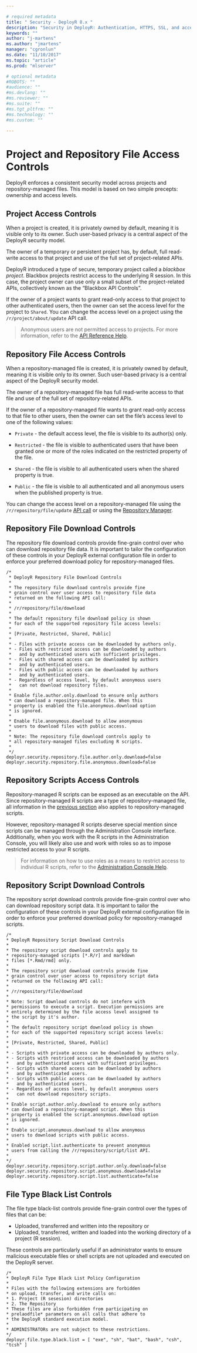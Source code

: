 ```yaml
---

# required metadata
title: " Security - DeployR 8.x "
description: "Security in DeployR: Authentication, HTTPS, SSL, and access controls for server, Project file and Repository File, and more."
keywords: ""
author: "j-martens"
ms.author: "jmartens"
manager: "cgronlun"
ms.date: "11/10/2017"
ms.topic: "article"
ms.prod: "mlserver"

# optional metadata
#ROBOTS: ""
#audience: ""
#ms.devlang: ""
#ms.reviewer: ""
#ms.suite: ""
#ms.tgt_pltfrm: ""
#ms.technology: ""
#ms.custom: ""

---
```


# Project and Repository File Access Controls

DeployR enforces a consistent security model across projects and repository-managed files. This model is based on two simple precepts: ownership and access levels.

## Project Access Controls

When a project is created, it is privately owned by default, meaning it is visible only to its owner. Such user-based privacy is a central aspect of the DeployR security model.

The owner of a temporary or persistent project has, by default, full read-write access to that project and use of the full set of project-related APIs.

DeployR introduced a type of secure, temporary project called a *blackbox project*. Blackbox projects restrict access to the underlying R session. In this case, the project owner can use only a small subset of the project-related APIs, collectively known as the “Blackbox API Controls”.

If the owner of a project wants to grant read-only access to that project to other authenticated users, then the owner can set the access level for the project to `Shared`. You can change the access level on a project using the `/r/project/about/update` API call.

>Anonymous users are not permitted access to projects. For more information, refer to the [API Reference Help](deployr-api-reference.md).

## Repository File Access Controls

When a repository-managed file is created, it is privately owned by default, meaning it is visible only to its owner. Such user-based privacy is a central aspect of the DeployR security model.

The owner of a repository-managed file has full read-write access to that file and use of the full set of repository-related APIs.

If the owner of a repository-managed file wants to grant read-only access to that file to other users, then the owner can set the file’s access level to one of the following values:

+ `Private` - the default access level, the file is visible to its author(s) only.

+ `Restricted` - the file is visible to authenticated users that have been granted one or more of the roles indicated on the restricted property of the file.

+ `Shared` - the file is visible to all authenticated users when the shared property is true.

+ `Public` - the file is visible to all authenticated and all anonymous users when the published property is true.

You can change the access level on a repository-managed file using the `/r/repository/file/update` [API call](deployr-api-reference.md#repository-on-the-api) or using the [Repository Manager](deployr-repository-manager-files.md#about-file-properties).

## Repository File Download Controls

The repository file download controls provide fine-grain control over who can download repository file data. It is important to tailor the configuration of these controls in your DeployR external configuration file in order to enforce your preferred download policy for repository-managed files.

    /*
     * DeployR Repository File Download Controls
     *
     * The repository file download controls provide fine
     * grain control over user access to repository file data
     * returned on the following API call:
     *
     * /r/repository/file/download
     *
     * The default repository file download policy is shown
     * for each of the supported repository file access levels:
     *
     * [Private, Restricted, Shared, Public]
     *
     * - Files with private access can be downloaded by authors only.
     * - Files with restriced access can be downloaded by authors
     *   and by authenticated users with sufficient privileges.
     * - Files with shared access can be downloaded by authors
     *   and by authenticated users.
     * - Files with public access can be downloaded by authors
     *   and by authenticated users.
     * - Regardless of access level, by default anonymous users
     *   can not download repository files.
     *
     * Enable file.author.only.download to ensure only authors
     * can download a repository-managed file. When this
     * property is enabled the file.anonymous.download option
     * is ignored.
     *
     * Enable file.anonymous.download to allow anonymous
     * users to download files with public access.
     *
     * Note: The repository file download controls apply to
     * all repository-managed files excluding R scripts.
     *
     */
    deployr.security.repository.file.author.only.download=false
    deployr.security.repository.file.anonymous.download=false
    
## Repository Scripts Access Controls

Repository-managed R scripts can be exposed as an executable on the API. Since repository-managed R scripts are a type of repository-managed file, all information in the [previous section](#repository-file-access-controls) also applies to repository-managed scripts.

However, repository-managed R scripts deserve special mention since scripts can be managed through the Administration Console interface. Additionally, when you work with the R scripts in the Administration Console, you will likely also use and work with roles so as to impose restricted access to your R scripts.

>For information on how to use roles as a means to restrict access to individual R scripts, refer to the [Administration Console Help](deployr-admin-managing-server-policies.md#server-policy-properties).

## Repository Script Download Controls

The repository script download controls provide fine-grain control over who can download repository script data. It is important to tailor the configuration of these controls in your DeployR external configuration file in order to enforce your preferred download policy for repository-managed scripts.

``` 
/*
* DeployR Repository Script Download Controls
*
* The repository script download controls apply to
* repository-managed scripts [*.R/r] and markdown
* files [*.Rmd/rmd] only.
*
* The repository script download controls provide fine
* grain control over user access to repository script data
* returned on the following API call:
*
* /r/repository/file/download
*
* Note: Script download controls do not intefere with
* permissions to execute a script. Execution permissions are
* entirely determined by the file access level assigned to
* the script by it's author.
*
* The default repository script download policy is shown
* for each of the supported repository script access levels:
*
* [Private, Restricted, Shared, Public]
*
* - Scripts with private access can be downloaded by authors only.
* - Scripts with restriced access can be downloaded by authors
*   and by authenticated users with sufficient privileges.
* - Scripts with shared access can be downloaded by authors
*   and by authenticated users.
* - Scripts with public access can be downloaded by authors
*   and by authenticated users.
* - Regardless of access level, by default anonymous users
*   can not download repository scripts.
*
* Enable script.author.only.download to ensure only authors
* can download a repository-managed script. When this
* property is enabled the script.anonymous.download option
* is ignored.
*
* Enable script.anonymous.download to allow anonymous
* users to download scripts with public access.
*
* Enabled script.list.authenticate to prevent anonymous
* users from calling the /r/repository/script/list API.
*
*/
deployr.security.repository.script.author.only.download=false
deployr.security.repository.script.anonymous.download=false
deployr.security.repository.script.list.authenticate=false
```
    
## File Type Black List Controls

The file type black-list controls provide fine-grain control over the types of files that can be:

-   Uploaded, transferred and written into the repository or
-   Uploaded, transferred, written and loaded into the working directory of a project (R session).

These controls are particularly useful if an administrator wants to ensure malicious executable files or shell scripts are not uploaded and executed on the DeployR server.

```
/*
* DeployR File Type Black List Policy Configuration
*
* Files with the following extensions are forbidden
* on upload, transfer, and write calls on:
* 1. Project (R sesesion) directories
* 2. The Repository
* These files are also forbidden from participating on
* prelaodfile* parameters on all calls that adhere to
* the DeployR standard execution model.
*
* ADMINISTRATORs are not subject to these restrictions.
*/
deployr.file.type.black.list = [ "exe", "sh", "bat", "bash", "csh", "tcsh" ]
```